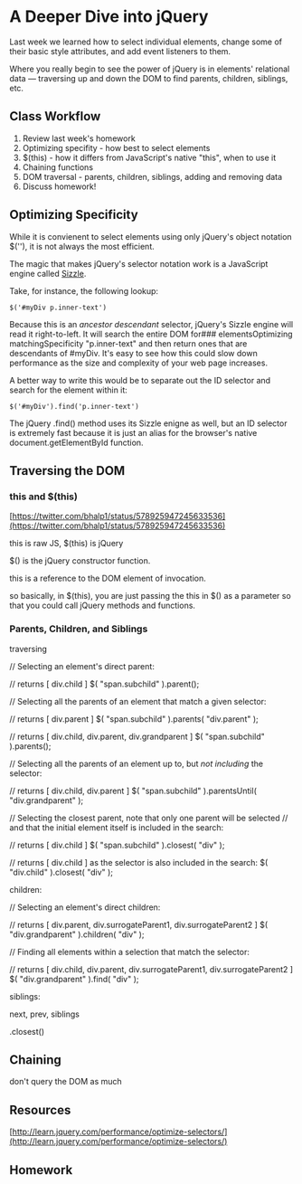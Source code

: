 # A Deeper Dive into jQuery

Last week we learned how to select individual elements, change some of their basic style attributes, and add event listeners to them.

Where you really begin to see the power of jQuery is in elements' relational data — traversing up and down the DOM to find parents, children, siblings, etc.

## Class Workflow

1. Review last week's homework
2. Optimizing specifity - how best to select elements
3. $(this) - how it differs from JavaScript's native "this", when to use it
5. Chaining functions
6. DOM traversal - parents, children, siblings, adding and removing data
7. Discuss homework!

## Optimizing Specificity

While it is convienent to select elements using only jQuery's object notation $(''), it is not always the most efficient.

The magic that makes jQuery's selector notation work is a JavaScript engine called [Sizzle](http://sizzlejs.com/). 

Take, for instance, the following lookup:

	$('#myDiv p.inner-text')
    
Because this is an _ancestor descendant_ selector, jQuery's Sizzle engine will read it right-to-left. It will search the entire DOM for### elementsOptimizing matchingSpecificity "p.inner-text" and then return ones that are descendants of #myDiv. It's easy to see how this could slow down performance as the size and complexity of your web page increases.

A better way to write this would be to separate out the ID selector and search for the element within it:

	$('#myDiv').find('p.inner-text')

The jQuery .find() method uses its Sizzle enigne as well, but an ID selector is extremely fast because it is just an alias for the browser's native document.getElementById function.

## Traversing the DOM


### this and $(this)



[https://twitter.com/bhalp1/status/578925947245633536](https://twitter.com/bhalp1/status/578925947245633536)

this is raw JS, $(this) is jQuery

$() is the jQuery constructor function.

this is a reference to the DOM element of invocation.

so basically, in $(this), you are just passing the this in $() as a parameter so that you could call jQuery methods and functions.

### Parents, Children, and Siblings

traversing

// Selecting an element's direct parent:
 
// returns [ div.child ]
$( "span.subchild" ).parent();
 
// Selecting all the parents of an element that match a given selector:
 
// returns [ div.parent ]
$( "span.subchild" ).parents( "div.parent" );
 
// returns [ div.child, div.parent, div.grandparent ]
$( "span.subchild" ).parents();
 
// Selecting all the parents of an element up to, but *not including* the selector:
 
// returns [ div.child, div.parent ]
$( "span.subchild" ).parentsUntil( "div.grandparent" );
 
// Selecting the closest parent, note that only one parent will be selected
// and that the initial element itself is included in the search:
 
// returns [ div.child ]
$( "span.subchild" ).closest( "div" );
 
// returns [ div.child ] as the selector is also included in the search:
$( "div.child" ).closest( "div" );

children:

// Selecting an element's direct children:
 
// returns [ div.parent, div.surrogateParent1, div.surrogateParent2 ]
$( "div.grandparent" ).children( "div" );
 
// Finding all elements within a selection that match the selector:
 
// returns [ div.child, div.parent, div.surrogateParent1, div.surrogateParent2 ]
$( "div.grandparent" ).find( "div" );

siblings:

next, prev, siblings

.closest()


## Chaining

don't query the DOM as much

## Resources

[http://learn.jquery.com/performance/optimize-selectors/](http://learn.jquery.com/performance/optimize-selectors/)

## Homework
